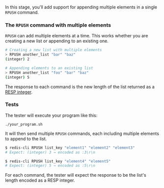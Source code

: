 In this stage, you'll add support for appending multiple elements in a single `RPUSH` command.

### The `RPUSH` command with multiple elements

`RPUSH` can add multiple elements at a time. This works whether you are creating a new list or appending to an existing one.

```bash
# Creating a new list with multiple elements
> RPUSH another_list "bar" "baz"
(integer) 2

# Appending elements to an existing list
> RPUSH another_list "foo" "bar" "baz"
(integer) 5
```

The response to each command is the new length of the list returned as a [RESP integer](https://redis.io/docs/latest/develop/reference/protocol-spec/#integers).

### Tests

The tester will execute your program like this:

```
./your_program.sh
```

It will then send multiple `RPUSH` commands, each including multiple elements to append to the list.

```bash
$ redis-cli RPUSH list_key "element1" "element2" "element3"
# Expect: (integer) 3 → encoded as :3\r\n

$ redis-cli RPUSH list_key "element4" "element5"
# Expect: (integer) 5 → encoded as :5\r\n
```

For each command, the tester will expect the response to be the list's length encoded as a RESP integer.